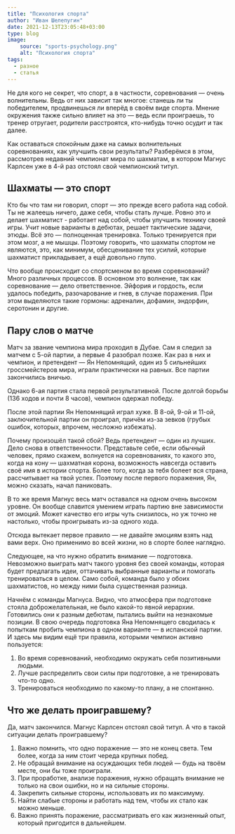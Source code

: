 ```yaml
---
title: "Психология спорта"
author: "Иван Шелепугин"
date: 2021-12-13T23:05:48+03:00
type: blog
image:
    source: "sports-psychology.png"
    alt: "Психология спорта"
tags:
  - разное
  - статья
---
```


Не для кого не секрет, что спорт, а в частности, соревнования &mdash; очень
волнительны. Ведь от них зависит так многое: станешь ли ты победителем,
продвинешься ли вперёд в своём виде спорта. Мнение окружения также сильно
влияет на это &mdash; ведь если проиграешь, то тренер отругает, родители
расстроятся, кто-нибудь точно осудит и так далее.

Как оставаться спокойным даже на самых волнительных соревнованиях, как улучшить
свои результаты? Разберёмся в этом, рассмотрев недавний чемпионат мира по
шахматам, в котором Магнус Карлсен уже в 4-й раз отстоял свой чемпионский
титул.

## Шахматы &mdash; это спорт

Кто бы что там ни говорил, спорт &mdash; это прежде всего работа над собой. Ты
не жалеешь ничего, даже себя, чтобы стать лучше. Ровно это и делает шахматист -
работает над собой, чтобы улучшить технику своей игры. Учит новые варианты в
дебютах, решает тактические задачи, этюды. Всё это &mdash; полноценная
тренировка. Только тренируется при этом мозг, а не мышцы. Поэтому говорить, что
шахматы спортом не являются, это, как минимум, обесценивание тех усилий,
которые шахматист прикладывает, а ещё довольно глупо.

Что вообще происходит со спортсменом во время соревнований? Много различных
процессов. В основном это волнение, так как соревнование &mdash; дело
ответственное. Эйфория и гордость, если удалось победить, разочарование и гнев,
в случае поражения. При этом выделяются такие гормоны: адреналин, дофамин,
эндорфин, серотонин и другие.

## Пару слов о матче

Матч за звание чемпиона мира проходил в Дубае. Сам я следил за матчем с 5-ой
партии, а первые 4 разобрал позже. Как раз в них и чемпион, и претендент
&mdash; Ян Непомнящий, один из 5 сильнейших гроссмейстеров мира, играли
практически на равных. Все партии закончились вничью.

Однако 6-ая партия стала первой результативной. После долгой борьбы (136 ходов
и почти 8 часов), чемпион одержал победу. 

После этой партии Ян Непомнящий играл хуже. В 8-ой, 9-ой и 11-ой,
заключительной партии он проиграл, причём из-за зевков (грубых ошибок, которых,
впрочем, несложно избежать).

Почему произошёл такой сбой? Ведь претендент &mdash; один из лучших. Дело снова
в ответственности. Представьте себе, если обычный человек, прямо скажем,
волнуется на соревнованиях, то какого это, когда на кону &mdash; шахматная
корона, возможность навсегда оставить своё имя в истории спорта. Более того,
когда за тебя болеет вся страна, рассчитывает на твой успех. Поэтому после
первого поражения, Ян, можно сказать, начал паниковать.

В то же время Магнус весь матч оставался на одном очень высоком уровне. Он
вообще славится умением играть партию вне зависимости от эмоций. Может качество
его игры чуть снизилось, но уж точно не настолько, чтобы проигрывать из-за
одного хода.

Отсюда вытекает первое правило &mdash; не давайте эмоциям взять над вами верх.
Оно применимо во всей жизни, но в спорте более наглядно.

Следующее, на что нужно обратить внимание &mdash; подготовка. Невозможно
выиграть матч такого уровня без своей команды, которая будет предлагать идеи,
оттачивать выбранные варианты и помогать тренироваться в целом. Само собой,
команда было у обоих шахматистов, но между ними была существенная разница.

Начнём с команды Магнуса. Видно, что атмосфера при подготовке стояла
доброжелательная, не было какой-то явной иерархии. Готовились они к разным
дебютам, пытались выйти на незнакомые позиции. В свою очередь подготовка Яна
Непомнящего сводилась к попыткам пробить чемпиона в одном варианте &mdash; в
испанской партии. И здесь мы видим ещё три правила, которыми чемпион активно
пользуется:

1.	Во время соревнований, необходимо окружать себя позитивными людьми.
2.	Лучше распределить свои силы при подготовке, а не тренировать что-то одно.
3.	Тренироваться необходимо по какому-то плану, а не спонтанно.

## Что же делать проигравшему?

Да, матч закончился. Магнус Карлсен отстоял свой титул. А что в такой ситуации
делать проигравшему? 

1.	Важно помнить, что одно поражение &mdash; это не конец света. Тем более,
    когда за ним стоит череда крупных побед.
2.	Не обращай внимание на осуждающих тебя людей &mdash; будь на твоём месте,
    они бы тоже проиграли.
3.	При проработке, анализе поражения, нужно обращать внимание не только на
    свои ошибки, но и на сильные стороны.
4.	Закрепить сильные стороны, использовать их по максимуму.
5.	Найти слабые стороны и работать над тем, чтобы их стало как можно меньше.
6.	Важно принять поражение, рассматривать его как жизненный опыт, который
    пригодится в дальнейшем.
